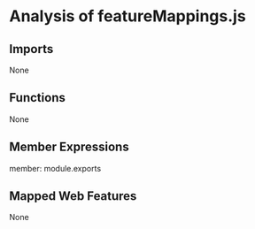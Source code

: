 # Analysis of featureMappings.js
## Imports
None
## Functions
None
## Member Expressions
member: module.exports
## Mapped Web Features
None
